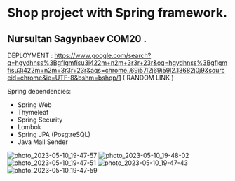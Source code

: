# Shop project with Spring framework.


## Nursultan Sagynbaev COM20 .


DEPLOYMENT : https://www.google.com/search?q=hgydhnss%3Bgflgmfisu3i422m+n2m+3r3r+23r&oq=hgydhnss%3Bgflgmfisu3i422m+n2m+3r3r+23r&aqs=chrome..69i57l2j69i59l2.13682j0j9&sourceid=chrome&ie=UTF-8&bshm=bshqp/1 ( RANDOM LINK )

Spring dependencies: <br>
- Spring Web
- Thymeleaf 
- Spring Security 
- Lombok
- Spring JPA (PosgtreSQL) 
- Java Mail Sender


![photo_2023-05-10_19-47-57](https://github.com/Nursultan15/WEB_FINAL/assets/73534336/bf41c764-4caf-441c-890d-c0a7bd92461b)
![photo_2023-05-10_19-48-02](https://github.com/Nursultan15/WEB_FINAL/assets/73534336/b4620b11-227a-4de5-8111-24329dba506c)
![photo_2023-05-10_19-47-51](https://github.com/Nursultan15/WEB_FINAL/assets/73534336/061d6492-402a-45eb-aa13-8ae3c20fe1c8)
![photo_2023-05-10_19-47-43](https://github.com/Nursultan15/WEB_FINAL/assets/73534336/40ef1b78-ab4b-499f-b9b4-8bb8ba8dbd94)
![photo_2023-05-10_19-47-59](https://github.com/Nursultan15/WEB_FINAL/assets/73534336/0f8a2da9-479d-4843-8999-8f97be9e4684)

